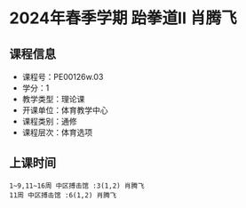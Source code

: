 # 2024年春季学期 跆拳道II 肖腾飞






## 课程信息

- 课程号：PE00126w.03
- 学分：1
- 教学类型：理论课
- 开课单位：体育教学中心
- 课程类别：通修
- 课程层次：体育选项

## 上课时间

```
1~9,11~16周 中区搏击馆 :3(1,2) 肖腾飞
11周 中区搏击馆 :6(1,2) 肖腾飞
```


